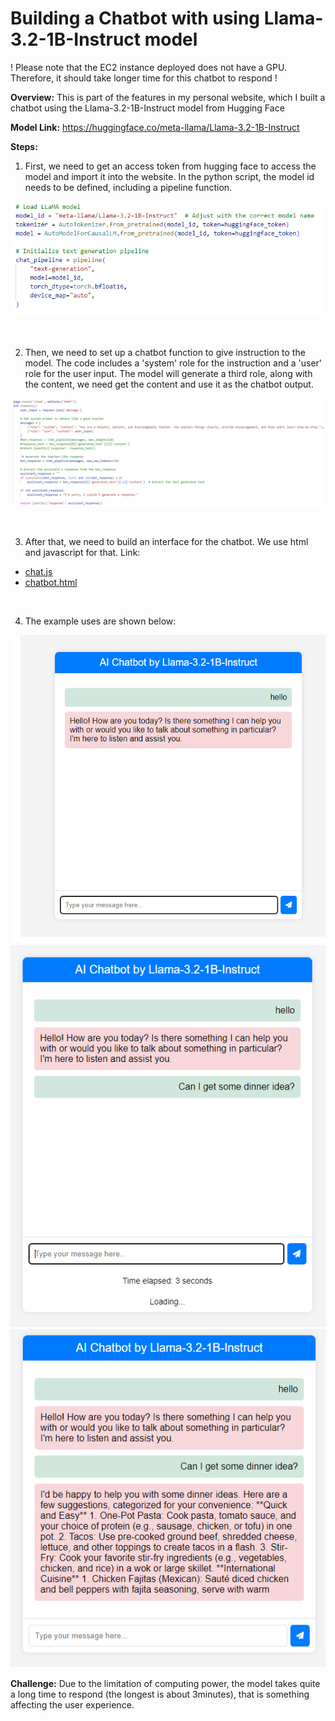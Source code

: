 # Building a Chatbot with using Llama-3.2-1B-Instruct model

! Please note that the EC2 instance deployed does not have a GPU. Therefore, it should take longer time for this chatbot to respond !

**Overview:** This is part of the features in my personal website, which I built a chatbot using the Llama-3.2-1B-Instruct model from Hugging Face

**Model Link:** https://huggingface.co/meta-llama/Llama-3.2-1B-Instruct

**Steps:**
1. First, we need to get an access token from hugging face to access the model and import it into the website. In the python script, the model id needs to be defined, including a pipeline function.

![](image/chatbot4.png)

<br>

2. Then, we need to set up a chatbot function to give instruction to the model. The code includes a 'system' role for the instruction and a 'user' role for the user input. The model will generate a third role, along with the content, we need get the content and use it as the chatbot output.

![](image/chatbot5.png)

<br>

3. After that, we need to build an interface for the chatbot. We use html and javascript for that. Link:
- <a href="chat.js">chat.js</a>
- <a href="chatbot.html">chatbot.html</a>

<br>

4. The example uses are shown below:

![](image/chatbot1.png)
![](image/chatbot2.png)
![](image/chatbot3.png)

**Challenge:** Due to the limitation of computing power, the model takes quite a long time to respond (the longest is about 3minutes), that is something affecting the user experience. 
